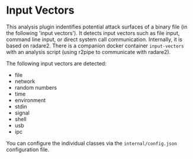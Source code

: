 # Input Vectors

This analysis plugin indentifies potential attack surfaces of a binary file (in the following 'input vectors'). It detects input vectors such as file input, command line input, or direct system call communication. Internally, it is based on radare2. There is a companion docker container `input-vectors` with an analysis script (using r2pipe to communicate with radare2).

The following input vectors are detected:
- file
- network
- random numbers
- time
- environment
- stdin
- signal
- shell
- usb
- ipc

You can configure the individual classes via the `internal/config.json` configuration file.
